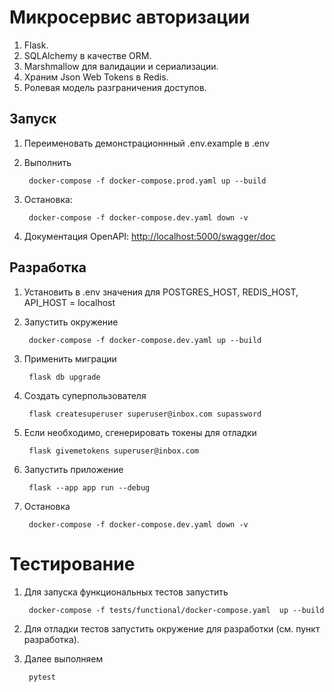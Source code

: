 # Микросервис авторизации

1. Flask.
2. SQLAlchemy в качестве ORM.
3. Marshmallow для валидации и сериализации.
4. Храним Json Web Tokens в Redis.
6. Ролевая модель разграничения доступов.

## Запуск

1. Переименовать демонстрационнный .env.example в .env
2. Выполнить

        docker-compose -f docker-compose.prod.yaml up --build

3. Остановка:

        docker-compose -f docker-compose.dev.yaml down -v

4. Документация OpenAPI: [http://localhost:5000/swagger/doc](http://localhost:5000/swagger/doc)

## Разработка

1. Установить в .env значения для POSTGRES_HOST, REDIS_HOST, API_HOST = localhost
2. Запустить окружение

        docker-compose -f docker-compose.dev.yaml up --build

3. Применить миграции

        flask db upgrade

4. Создать суперпользователя

        flask createsuperuser superuser@inbox.com supassword

5. Если необходимо, сгенерировать токены для отладки

        flask givemetokens superuser@inbox.com

6. Запустить приложение

        flask --app app run --debug

7. Остановка

        docker-compose -f docker-compose.dev.yaml down -v


# Тестирование

1. Для запуска функциональных тестов запустить

        docker-compose -f tests/functional/docker-compose.yaml  up --build

2. Для отладки тестов запустить окружение для разработки (см. пункт разработка).

3. Далее выполняем

        pytest
